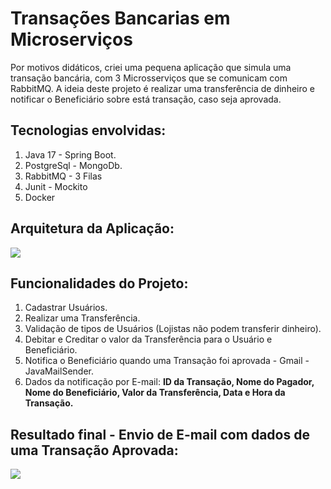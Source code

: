 <h1>Transações Bancarias em Microserviços</h1>
<p>Por motivos didáticos, criei uma pequena aplicação que simula uma transação bancária, com 3 Microsserviços que se comunicam com RabbitMQ. A ideia deste projeto é realizar uma transferência de dinheiro e notificar o Beneficiário sobre está transação, caso seja aprovada.</p>
<h2>Tecnologias envolvidas:</h2>
<ol>
  <li>Java 17 - Spring Boot.</li>
  <li>PostgreSql - MongoDb.</li>
  <li>RabbitMQ - 3 Filas</li>
  <li>Junit - Mockito</li>
  <li>Docker</li>
</ol>
<h2>Arquitetura da Aplicação:</h2>
<img src="https://github.com/user-attachments/assets/aee6d6ab-db92-4bc6-96f8-f550751cb746">
<h2>Funcionalidades do Projeto:</h2>
<ol>
  <li>Cadastrar Usuários.</li>
  <li>Realizar uma Transferência.</li>
  <li>Validação de tipos de Usuários (Lojistas não podem transferir dinheiro).</li>
  <li>Debitar e Creditar o valor da Transferência para o Usuário e Beneficiário.</li>
  <li>Notifica o Beneficiário quando uma Transação foi aprovada - Gmail - JavaMailSender.</li>
  <li>Dados da notificação por E-mail: <strong>ID da Transação, Nome do Pagador, Nome do Beneficiário, Valor da Transferência, Data e Hora da Transação.</strong></li>
</ol>
<h2>Resultado final - Envio de E-mail com dados de uma Transação Aprovada:</h2>
<img src="https://github.com/user-attachments/assets/33964eb7-8975-46bc-990f-f8863401097d">
